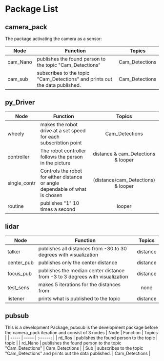 # Package List
## camera_pack
The package activating the camera as a sensor: 

| Node | Function | Topics |
| ----- | -----  | :------:  |
| cam_Nano | publishes the found person to the topic "Cam_Detections" | Cam_Detections |
| cam_sub | subscribes to the topic "Cam_Detections" and prints out the data published. | Cam_Detections |

## py_Driver
| Node | Function | Topics |
| ----- | -----  | :------:  |
|wheely | makes the robot drive at a set speed for each subscribtion point | Cam_Detections|
|controller | The robot controller follows the person in the picture | distance & cam_Detections & looper  |
|single_contr | Controls the robot for either distance or angle dependable of what is chosen | (distance/cam_Detections) & looper |
|routine | publishes "1" 10 times a second | looper |

## lidar
| Node | Function | Topics |
| ----- | -----  | :------:  |
|talker | publishes all distances from -30 to 30 degrees with visualization | distance |
|center_pub | publishes only the center distance | distance |
|focus_pub | publishes the median center distance from -3 to 3 degrees with visualization | distance |
|test_sens | makes 5 iterations for the distances from  | none
|listener | prints what is published to the topic | distance

## pubsub
This is a development Package, pubsub is the development package before the camera_pack iteration and consist of 3 nodes
| Node | Function | Topics |
| ----- | -----  | :------:  |
| rd_Ros | publishes the found person to the topic | topic |
| rd_Nano | publishes the found person to the topic "Cam_Detections" | Cam_Detections |
| Sub | subscribes to the topic "Cam_Detections" and prints out the data published. | Cam_Detections |